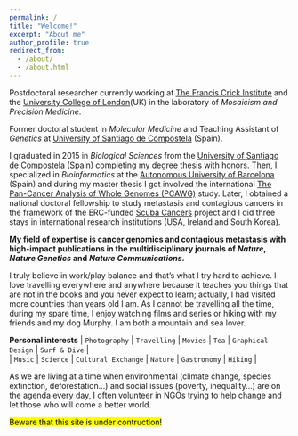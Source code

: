 ```yaml
---
permalink: /
title: "Welcome!"
excerpt: "About me"
author_profile: true
redirect_from: 
  - /about/
  - /about.html
---
```


Postdoctoral researcher currently working at [The Francis Crick Institute](https://www.crick.ac.uk/) and the [University College of London](https://www.ucl.ac.uk/)(UK) in the laboratory of _Mosaicism and Precision Medicine_.  

Former doctoral student in _Molecular Medicine_ and Teaching Assistant of _Genetics_ at [University of Santiago de Compostela](https://www.usc.es/gl) (Spain).  

I graduated in 2015 in _Biological Sciences_ from the [University of Santiago de Compostela](https://www.usc.es/gl) (Spain)  completing my degree thesis with honors. Then, I specialized in _Bioinformatics_ at the [Autonomous University of Barcelona](https://www.uab.cat/en/) (Spain) and during my master thesis I got involved the international [The Pan-Cancer Analysis of Whole Genomes (PCAWG)](https://dcc.icgc.org/pcawg) study. Later, I obtained a national doctoral fellowship to study metastasis and contagious cancers in the framework of the ERC-funded [Scuba Cancers](http://www.scubacancers.org/) project and I did three stays in international research institutions (USA, Ireland and South Korea).  

**My field of expertise is cancer genomics and contagious metastasis with high-impact publications in the multidisciplinary journals of _Nature_, _Nature Genetics_ and _Nature Communications_.**  

I truly believe in work/play balance and that’s what I try hard to achieve. I love travelling everywhere and anywhere because it teaches you things that are not in the books and you never expect to learn; actually, I had visited more countries than years old I am. As I cannot be travelling all the time, during my spare time, I enjoy watching films and series or hiking with my friends and my dog Murphy. I am both a mountain and sea lover.  

**Personal interests** 
| `Photography` | `Travelling` | `Movies` | `Tea` | `Graphical Design` | `Surf & Dive` |  
| `Music` | `Science` | `Cultural Exchange` | `Nature` | `Gastronomy` |  `Hiking` |  

As we are living at a time when environmental (climate change, species extinction, deforestation...) and social issues (poverty, inequality...) are on the agenda every day, I often volunteer in NGOs trying to help change and let those who will come a better world.  

<mark>Beware that this site is under contruction!</mark>
